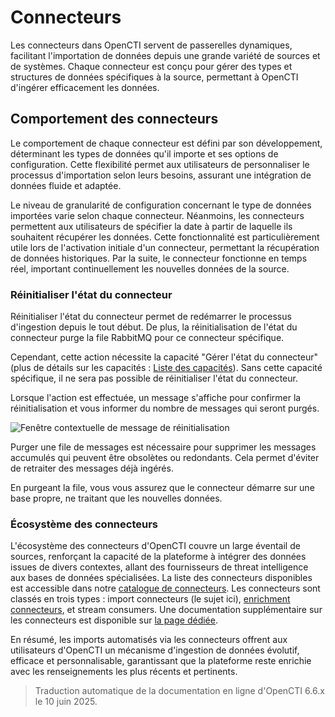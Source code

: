 # Connecteurs

Les connecteurs dans OpenCTI servent de passerelles dynamiques, facilitant l'importation de données depuis une grande variété de sources et de systèmes. Chaque connecteur est conçu pour gérer des types et structures de données spécifiques à la source, permettant à OpenCTI d'ingérer efficacement les données.

## Comportement des connecteurs

Le comportement de chaque connecteur est défini par son développement, déterminant les types de données qu'il importe et ses options de configuration. Cette flexibilité permet aux utilisateurs de personnaliser le processus d'importation selon leurs besoins, assurant une intégration de données fluide et adaptée.

Le niveau de granularité de configuration concernant le type de données importées varie selon chaque connecteur. Néanmoins, les connecteurs permettent aux utilisateurs de spécifier la date à partir de laquelle ils souhaitent récupérer les données. Cette fonctionnalité est particulièrement utile lors de l'activation initiale d'un connecteur, permettant la récupération de données historiques. Par la suite, le connecteur fonctionne en temps réel, important continuellement les nouvelles données de la source.

### Réinitialiser l'état du connecteur

Réinitialiser l'état du connecteur permet de redémarrer le processus d'ingestion depuis le tout début.
De plus, la réinitialisation de l'état du connecteur purge la file RabbitMQ pour ce connecteur spécifique.

Cependant, cette action nécessite la capacité "Gérer l'état du connecteur" (plus de détails sur les capacités : [Liste des capacités](../administration/users.md#list-of-capabilities)). Sans cette capacité spécifique, il ne sera pas possible de réinitialiser l'état du connecteur.

Lorsque l'action est effectuée, un message s'affiche pour confirmer la réinitialisation et vous informer du nombre de messages qui seront purgés.

![Fenêtre contextuelle de message de réinitialisation](../assets/reset-state-msg.png)

Purger une file de messages est nécessaire pour supprimer les messages accumulés qui peuvent être obsolètes ou redondants. Cela permet d'éviter de retraiter des messages déjà ingérés.

En purgeant la file, vous vous assurez que le connecteur démarre sur une base propre, ne traitant que les nouvelles données.

### Écosystème des connecteurs

L'écosystème des connecteurs d'OpenCTI couvre un large éventail de sources, renforçant la capacité de la plateforme à intégrer des données issues de divers contextes, allant des fournisseurs de threat intelligence aux bases de données spécialisées. La liste des connecteurs disponibles est accessible dans notre [catalogue de connecteurs](https://www.notion.site/OpenCTI-Ecosystem-868329e9fb734fca89692b2ed6087e76). Les connecteurs sont classés en trois types : import connecteurs (le sujet ici), [enrichment connecteurs](enrichment.md), et stream consumers. Une documentation supplémentaire sur les connecteurs est disponible sur [la page dédiée](../deployment/connecteurs.md).

En résumé, les imports automatisés via les connecteurs offrent aux utilisateurs d'OpenCTI un mécanisme d'ingestion de données évolutif, efficace et personnalisable, garantissant que la plateforme reste enrichie avec les renseignements les plus récents et pertinents.

> Traduction automatique de la documentation en ligne d'OpenCTI 6.6.x le 10 juin 2025.
